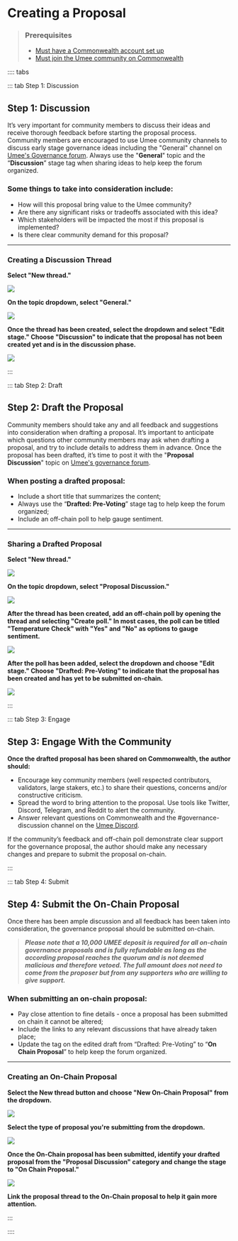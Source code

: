 # Creating a Proposal

> ### Prerequisites
>
>* [Must have a Commonwealth account set up](https://docs.commonwealth.im/commonwealth/account-overview/creating-your-account)
> * [Must join the Umee community on Commonwealth](https://commonwealth.im/umee/)

:::: tabs

::: tab Step 1: Discussion 

## Step 1: Discussion

It’s very important for community members to discuss their ideas and receive thorough feedback before starting the proposal process. Community members are encouraged to use Umee community channels to discuss early stage governance ideas including the "General" channel on [Umee's Governance forum](https://commonwealth.im/umee/discussions/General). Always use the "**General**" topic and the “**Discussion**” stage tag when sharing ideas to help keep the forum organized.

### Some things to take into consideration include:

* How will this proposal bring value to the Umee community?
* Are there any significant risks or tradeoffs associated with this idea?
* Which stakeholders will be impacted the most if this proposal is implemented?
* Is there clear community demand for this proposal?

****

### Creating a Discussion Thread

**Select "New thread."**

![](/bg/discussion-1.png)

**On the topic dropdown, select "General."**

![](/bg/discussion-2.png)

**Once the thread has been created, select the dropdown and select "Edit stage." Choose "Discussion" to indicate that the proposal has not been created yet and is in the discussion phase.**

![](/bg/discussion-3.png)

:::

::: tab Step 2: Draft 

## Step 2: Draft the Proposal

Community members should take any and all feedback and suggestions into consideration when drafting a proposal. It’s important to anticipate which questions other community members may ask when drafting a proposal, and try to include details to address them in advance. Once the proposal has been drafted, it’s time to post it with the "**Proposal Discussion**" topic on [Umee's governance forum](https://commonwealth.im/umee).

### When posting a drafted proposal:

* Include a short title that summarizes the content;
* Always use the “**Drafted: Pre-Voting**” stage tag to help keep the forum organized;
* Include an off-chain poll to help gauge sentiment.

****

### Sharing a Drafted Proposal

**Select "New thread."**

![](/bg/draft-1.png)

**On the topic dropdown, select "Proposal Discussion."**

![](/bg/draft-2.png)

**After the thread has been created, add an off-chain poll by opening the thread and selecting "Create poll." In most cases, the poll can be titled "Temperature Check" with "Yes" and "No" as options to gauge sentiment.**

![](/bg/draft-3.png)

**After the poll has been added, select the dropdown and choose "Edit stage." Choose "Drafted: Pre-Voting" to indicate that the proposal has been created and has yet to be submitted on-chain.**

![](/bg/draft-4.png)

:::

::: tab Step 3: Engage

## Step 3: Engage With the Community

**Once the drafted proposal has been shared on Commonwealth, the author should:**

* Encourage key community members (well respected contributors, validators, large stakers, etc.) to share their questions, concerns and/or constructive criticism.
* Spread the word to bring attention to the proposal. Use tools like Twitter, Discord, Telegram, and Reddit to alert the community.
* Answer relevant questions on Commonwealth and the #governance-discussion channel on the [Umee Discord](https://discord.gg/umee).

If the community’s feedback and off-chain poll demonstrate clear support for the governance proposal, the author should make any necessary changes and prepare to submit the proposal on-chain.

:::

::: tab Step 4: Submit 

## Step 4: Submit the On-Chain Proposal

Once there has been ample discussion and all feedback has been taken into consideration, the governance proposal should be submitted on-chain.

> _**Please note that a 10,000 UMEE deposit is required for all on-chain governance proposals and is fully refundable as long as the according proposal reaches the quorum and is not deemed malicious and therefore vetoed. The full amount does not need to come from the proposer but from any supporters who are willing to give support.**_

### When submitting an on-chain proposal:

* Pay close attention to fine details - once a proposal has been submitted on chain it cannot be altered;
* Include the links to any relevant discussions that have already taken place;
* Update the tag on the edited draft from “Drafted: Pre-Voting” to “**On Chain Proposal**” to help keep the forum organized.

****

### Creating an On-Chain Proposal

**Select the New thread button and choose "New On-Chain Proposal" from the dropdown.**

![](/bg/submit-1.png)

**Select the type of proposal you're submitting from the dropdown.**

![](/bg/submit-2.png)

**Once the On-Chain proposal has been submitted, identify your drafted proposal from the "Proposal Discussion" category and change the stage to "On Chain Proposal."**

![](/bg/submit-3.png)

**Link the proposal thread to the On-Chain proposal to help it gain more attention.**

:::

::::